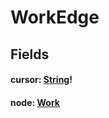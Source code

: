 # WorkEdge

## Fields

#### cursor: [String](/api/graphql/scalars/string.md)!

#### node: [Work](/api/graphql/objects/work.md)
